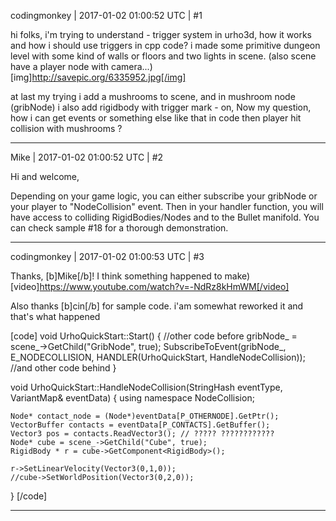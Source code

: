 codingmonkey | 2017-01-02 01:00:52 UTC | #1

hi folks, i'm trying to understand - trigger system in urho3d, how it works and how i should use triggers in cpp code?
i made some primitive dungeon level with some kind of walls or floors and two lights in scene. (also scene have a player node with camera...)
[img]http://savepic.org/6335952.jpg[/img]

at last my trying i add a mushrooms to scene, and in mushroom node (gribNode) i also add rigidbody with trigger mark - on,
Now my question, how i can get events or something else like that in code then player hit collision with mushrooms ?

-------------------------

Mike | 2017-01-02 01:00:52 UTC | #2

Hi and welcome,

Depending on your game logic, you can either subscribe your gribNode or your player to "NodeCollision" event. Then in your handler function, you will have access to colliding RigidBodies/Nodes and to the Bullet manifold.
You can check sample #18 for a thorough demonstration.

-------------------------

codingmonkey | 2017-01-02 01:00:53 UTC | #3

Thanks, [b]Mike[/b]! 
I think something happened to make) 
[video]https://www.youtube.com/watch?v=-NdRz8kHmWM[/video]

Also thanks [b]cin[/b] for sample code.
i'am somewhat reworked it and that's what happened

[code]
void UrhoQuickStart::Start()
{
        //other code before
	gribNode_ = scene_->GetChild("GribNode", true);
	SubscribeToEvent(gribNode_, E_NODECOLLISION, HANDLER(UrhoQuickStart, HandleNodeCollision));	
        //and other code behind
}

void UrhoQuickStart::HandleNodeCollision(StringHash eventType, VariantMap& eventData)
{
	using namespace NodeCollision;

	Node* contact_node = (Node*)eventData[P_OTHERNODE].GetPtr();
	VectorBuffer contacts = eventData[P_CONTACTS].GetBuffer();
	Vector3 pos = contacts.ReadVector3(); // ????? ????????????
	Node* cube = scene_->GetChild("Cube", true);
	RigidBody * r = cube->GetComponent<RigidBody>();
	
	r->SetLinearVelocity(Vector3(0,1,0));
	//cube->SetWorldPosition(Vector3(0,2,0));
	

}
[/code]

-------------------------

